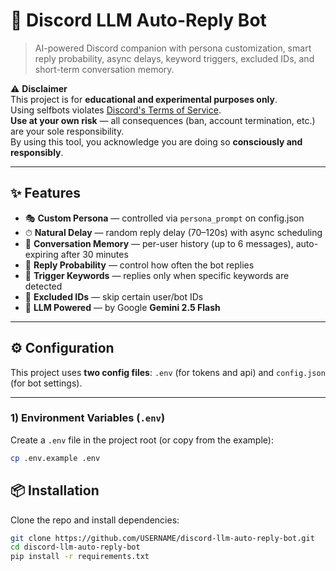 # 🤖 Discord LLM Auto-Reply Bot

> AI-powered Discord companion with persona customization, smart reply probability, async delays, keyword triggers, excluded IDs, and short-term conversation memory.

⚠️ **Disclaimer**  
This project is for **educational and experimental purposes only**.  
Using selfbots violates [Discord's Terms of Service](https://discord.com/terms).  
**Use at your own risk** — all consequences (ban, account termination, etc.) are your sole responsibility.  
By using this tool, you acknowledge you are doing so **consciously and responsibly**.

---

## ✨ Features

- 🎭 **Custom Persona** — controlled via `persona_prompt` on config.json
- ⏱ **Natural Delay** — random reply delay (70–120s) with async scheduling
- 🧠 **Conversation Memory** — per-user history (up to 6 messages), auto-expiring after 30 minutes
- 🎲 **Reply Probability** — control how often the bot replies
- 🔑 **Trigger Keywords** — replies only when specific keywords are detected
- 🚫 **Excluded IDs** — skip certain user/bot IDs
- 🧠 **LLM Powered** — by Google **Gemini 2.5 Flash**

---

## ⚙️ Configuration

This project uses **two config files**: `.env` (for tokens and api) and `config.json` (for bot settings).

---

### 1) Environment Variables (`.env`)

Create a `.env` file in the project root (or copy from the example):
```bash
cp .env.example .env
```

## 📦 Installation

Clone the repo and install dependencies:

```bash
git clone https://github.com/USERNAME/discord-llm-auto-reply-bot.git
cd discord-llm-auto-reply-bot
pip install -r requirements.txt

